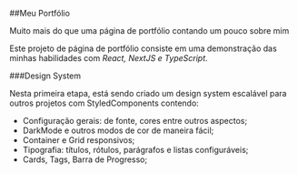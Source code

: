 ##Meu Portfólio

Muito mais do que uma página de portfólio contando um pouco sobre mim

Este projeto de página de portfólio consiste em uma demonstração das minhas habilidades com *React, NextJS e TypeScript*. 

###Design System

Nesta primeira etapa, está sendo criado um design system escalável para outros projetos com StyledComponents contendo:

- Configuração gerais: de fonte, cores entre outros aspectos;
- DarkMode e outros modos de cor de maneira fácil;
- Container e Grid responsivos;
- Tipografia: títulos, rótulos, parágrafos e listas configuráveis;
- Cards, Tags, Barra de Progresso;




